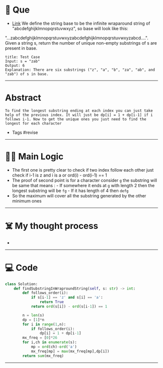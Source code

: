 # 🧩 Que
- [Link](https://leetcode.com/problems/unique-substrings-in-wraparound-string/)
We define the string base to be the infinite wraparound string of "abcdefghijklmnopqrstuvwxyz", so base will look like this:

"...zabcdefghijklmnopqrstuvwxyzabcdefghijklmnopqrstuvwxyzabcd....".
Given a string s, return the number of unique non-empty substrings of s are present in base.
```ad-question
title: Test Case
Input: s = "zab"
Output: 6
Explanation: There are six substrings ("z", "a", "b", "za", "ab", and "zab") of s in base.
```

---
# Abstract
```ad-abstract
To find the longest substring ending at each index you can just take help of the previous index. It will just be dp[i] = 1 + dp[i-1] if i follows i-1. Now to get the unique ones you just need to find the longest for each character
```

- Tags #revise 
--- 
# 🕵️‍♂️ Main Logic
- The first one is pretty clear to check if two index follow each other just check if i-1 is z and i is a or ord(i) - ord(i-1) == 1
- The proof of second point is for a character consider `g` the substring will be same that means :
		- If somewhere it ends at `g` with length 2 then the longest substring will be `fg`
		- If it has length of 4 then `defg`
- So the maximum will cover all the substring generated by the other minimum ones
---
# ☠️ My thought process
- 
---

# 💻 Code
```python
class Solution:
    def findSubstringInWraproundString(self, s: str) -> int:
        def follows_order(i):
            if s[i-1] == 'z' and s[i] == 'a':
                return True
            return ord(s[i]) - ord(s[i-1]) == 1

        n = len(s)
        dp = [1]*n
        for i in range(1,n):
            if follows_order(i):
                dp[i] = 1 + dp[i-1]
        mx_freq = [0]*26
        for i,ch in enumerate(s):
            mp = ord(ch)-ord('a')
            mx_freq[mp] = max(mx_freq[mp],dp[i])
        return sum(mx_freq)
```
---
